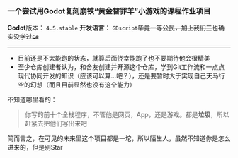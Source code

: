 ### 一个尝试用Godot复刻崩铁“黄金替罪羊”小游戏的课程作业项目


**Godot**版本： `4.5.stable`
**开发语言**： `GDscript`~~毕竟一等公民，加上我们三也确实没学过`C#`~~

----

- 目前还是不太能跑的状态，就算后面侥幸能跑了也不要期待他会很精美
- 至少仓库创建者认为，和舍友创建并开源这个仓库，学到Git工作流和一点点现代协同开发的知识（应该可以算…吧？），还是要暂时大于实现自己天马行空的幻想（而且目前显然也没有这个能力）


不知道哪里看的：
 >你写的前十个全栈程序，不管他是网页，App，还是游戏。都是**垃圾**，所以赶紧去把他们写出来吧

简而言之，在可见的未来里这个项目都是一坨，所以陌生人，虽然不知道你是怎么进来的，但是别Star